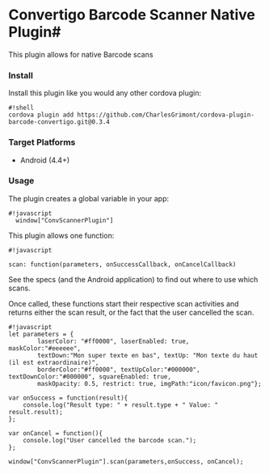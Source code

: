 # Convertigo Barcode Scanner Native Plugin#

This plugin allows for native Barcode scans 

### Install ###
Install this plugin like you would any other cordova plugin:
```
#!shell
cordova plugin add https://github.com/CharlesGrimont/cordova-plugin-barcode-convertigo.git@0.3.4
```
### Target Platforms ###
* Android (4.4+)

### Usage ###
The plugin creates a global variable in your app: 
```
#!javascript
  window["ConvScannerPlugin"]
```

This plugin allows one function:
```
#!javascript

scan: function(parameters, onSuccessCallback, onCancelCallback)

```
See the specs (and the Android application) to find out where to use which scans. 

Once called, these functions start their respective scan activities and returns either the scan result, or the fact that the user cancelled the scan.


```
#!javascript
let parameters = {
        laserColor: "#ff0000", laserEnabled: true, maskColor:"#eeeeee",
        textDown:"Mon super texte en bas", textUp: "Mon texte du haut (il est extraordinaire)",
        borderColor:"#ff0000", textUpColor:"#000000", textDownColor:"#000000", squareEnabled: true,
        maskOpacity: 0.5, restrict: true, imgPath:"icon/favicon.png"};

var onSuccess = function(result){
    console.log("Result type: " + result.type + " Value: " result.result); 
};

var onCancel = function(){
    console.log("User cancelled the barcode scan."); 
};

window["ConvScannerPlugin"].scan(parameters,onSuccess, onCancel);
```

